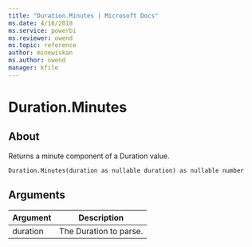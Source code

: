 ```yaml
---
title: "Duration.Minutes | Microsoft Docs"
ms.date: 4/16/2018
ms.service: powerbi
ms.reviewer: owend
ms.topic: reference
author: minewiskan
ms.author: owend
manager: kfile
---
```

# Duration.Minutes

  
## About  
Returns a minute component of a Duration value.  
  
```  
Duration.Minutes(duration as nullable duration) as nullable number  
```  
  
## Arguments  
  
|Argument|Description|  
|------------|---------------|  
|duration|The Duration to parse.|  
  
